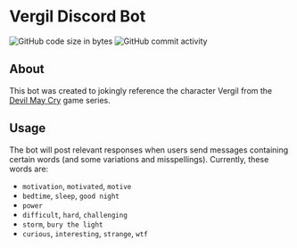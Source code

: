 # Vergil Discord Bot

![GitHub code size in bytes](https://img.shields.io/github/languages/code-size/hermaplusplus/vergil?style=for-the-badge)
![GitHub commit activity](https://img.shields.io/github/commit-activity/m/hermaplusplus/vergil?style=for-the-badge)

## About

This bot was created to jokingly reference the character Vergil from the [Devil May Cry](https://en.wikipedia.org/wiki/Devil_May_Cry) game series.

## Usage

The bot will post relevant responses when users send messages containing certain words (and some variations and misspellings). Currently, these words are:
* `motivation`, `motivated`, `motive`
* `bedtime`, `sleep`, `good night`
* `power`
* `difficult`, `hard`, `challenging`
* `storm`, `bury the light`
* `curious`, `interesting`, `strange`, `wtf`
